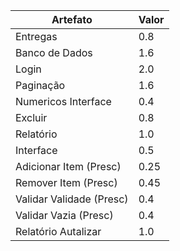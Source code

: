 | Artefato                 | Valor |
|--------------------------|-------|
| Entregas                 | 0.8   |
| Banco de Dados           | 1.6   |
| Login                    | 2.0   |
| Paginação                | 1.6   |
| Numericos Interface      | 0.4   |
| Excluir                  | 0.8   |
| Relatório                | 1.0   |
| Interface                | 0.5   |
| Adicionar Item (Presc)   | 0.25  |
| Remover Item (Presc)     | 0.45  |
| Validar Validade (Presc) | 0.4   |
| Validar Vazia (Presc)    | 0.4   |
| Relatório Autalizar      | 1.0   |
